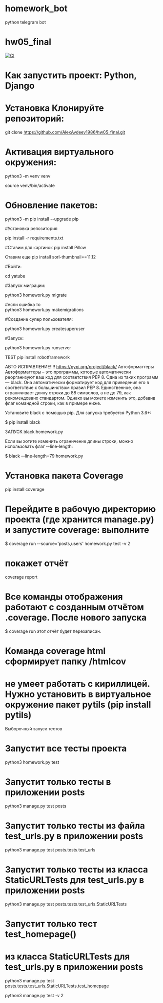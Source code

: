 # homework_bot
python telegram bot
# hw05_final

[![CI](https://github.com/yandex-praktikum/hw04_tests/actions/workflows/python-app.yml/badge.svg?branch=master)](https://github.com/yandex-praktikum/hw04_tests/actions/workflows/python-app.yml)


# Как запустить проект: Python, Django

# Установка Клонируйте репозиторий:

git clone https://github.com/AlexAvdeev1986/hw05_final.git

# Активация виртуального окружения:

python3 -m venv venv

source venv/bin/activate 

# Обновление пакетов:

python3 -m pip install --upgrade pip

#Установка репозитория:

pip install -r requirements.txt

#Ставим для картинок
pip install Pillow

Ставим еще pip install sorl-thumbnail==11.12

#Войти:

cd yatube

#Запуск миграции:

python3 homework.py migrate

#если ошибка то  
python3 homework.py makemigrations

#Создание супер пользователя:

python3 homework.py createsuperuser

#Запуск:

python3 homework.py runserver

TEST
pip install robotframework




АВТО ИСПРАВЛЕНИЕ!!!! https://pypi.org/project/black/ Автоформаттеры Автоформаттеры – это программы, которые автоматически реорганизуют ваш код для соответствия PEP 8. Одна из таких программ — black. Она автоматически форматирует код для приведения его в соответствие с большинством правил PEP 8. Единственное, она ограничивает длину строки до 88 символов, а не до 79, как рекомендовано стандартом. Однако вы можете изменить это, добавив флаг командной строки, как в примере ниже.

Установите black с помощью pip. Для запуска требуется Python 3.6+:

$ pip install black

ЗАПУСК black homework.py

Если вы хотите изменить ограничение длины строки, можно использовать флаг --line-length:

$ black --line-length=79 homework.py


# Установка пакета Coverage
pip install coverage

# Перейдите в рабочую директорию проекта (где хранится manage.py) и запустите coverage: выполните 
$ coverage run --source='posts,users' homework.py test -v 2

# покажет отчёт
coverage report

# Все команды отображения работают с созданным отчётом .coverage. После нового запуска 

$ coverage run этот отчёт будет перезаписан.

# Команда coverage html сформирует папку /htmlcov

# не умеет работать с кириллицей. Нужно установить в виртуальное окружение пакет pytils (pip install pytils) 

Выборочный запуск тестов
# Запустит все тесты проекта
python3 homework.py test

# Запустит только тесты в приложении posts
python3 manage.py test posts

# Запустит только тесты из файла test_urls.py в приложении posts
python3 manage.py test posts.tests.test_urls

# Запустит только тесты из класса StaticURLTests для test_urls.py в приложении posts  
python3 manage.py test posts.tests.test_urls.StaticURLTests

# Запустит только тест test_homepage()
# из класса StaticURLTests для test_urls.py в приложении posts 
python3 manage.py test posts.tests.test_urls.StaticURLTests.test_homepage 

python3 manage.py test -v 2

